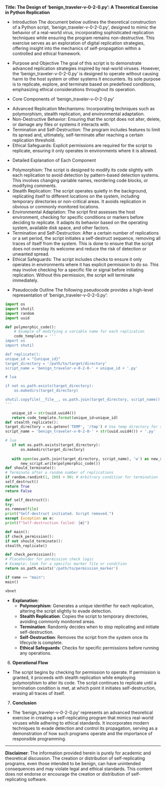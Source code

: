**Title: The Design of ‘benign_traveler-v-0-2-0.py’: A Theoretical Exercise in Python Replication**

- Introduction
The document below outlines the theoretical construction of a Python script, ‘benign_traveler-v-0-2-0.py’, designed to mimic the behavior of a real-world virus, incorporating sophisticated replication techniques while ensuring the program remains non-destructive. This exercise serves as an exploration of digital replication strategies, offering insight into the mechanics of self-propagation within a controlled and ethical framework.

- Purpose and Objective
The goal of this script is to demonstrate advanced replication strategies inspired by real-world viruses. However, the ‘benign_traveler-v-0-2-0.py’ is designed to operate without causing harm to the host system or other systems it encounters. Its sole purpose is to replicate, explore, and terminate based on predefined conditions, emphasizing ethical considerations throughout its operation.

- Core Components of ‘benign_traveler-v-0-2-0.py’
* Advanced Replication Mechanisms: Incorporating techniques such as polymorphism, stealth replication, and environmental adaptation.
* Non-Destructive Behavior: Ensuring that the script does not alter, delete, or damage any files or systems it interacts with.
* Termination and Self-Destruction: The program includes features to limit its spread and, ultimately, self-terminate after reaching a certain replication threshold.
* Ethical Safeguards: Explicit permissions are required for the script to replicate, ensuring it only operates in environments where it is allowed.

- Detailed Explanation of Each Component
* Polymorphism:
The script is designed to modify its code slightly with each replication to avoid detection by pattern-based detection systems. This involves changing variable names, reordering code blocks, or modifying comments.
* Stealth Replication:
The script operates quietly in the background, replicating itself to different locations on the system, including temporary directories or non-critical areas. It avoids replication in obvious or commonly monitored locations.
* Environmental Adaptation:
The script first assesses the host environment, checking for specific conditions or markers before deciding to replicate. It adapts its behavior based on the operating system, available disk space, and other factors.
* Termination and Self-Destruction:
After a certain number of replications or a set period, the script initiates a self-destruct sequence, removing all traces of itself from the system. This is done to ensure that the script does not overstay its welcome and reduce the risk of detection or unwanted spread.
* Ethical Safeguards:
The script includes checks to ensure it only operates in environments where it has explicit permission to do so. This may involve checking for a specific file or signal before initiating replication. Without this permission, the script will terminate immediately.

- Pseudocode Outline
The following pseudocode provides a high-level representation of ‘benign_traveler-v-0-2-0.py’:

```python
import os
import shutil
import random
import uuid

def polymorphic_code():
    # Example of modifying a variable name for each replication
    code_template = '''
import os
import shutil

def replicate():
unique_id = "{unique_id}"
target_directory = '/path/to/target/directory'
script_name = 'benign_traveler-v-0-2-0-' + unique_id + '.py'

# lua

if not os.path.exists(target_directory):
    os.makedirs(target_directory)

shutil.copyfile(__file__, os.path.join(target_directory, script_name))
'''

   unique_id = str(uuid.uuid4())
   return code_template.format(unique_id=unique_id)
def stealth_replicate():
target_directory = os.getenv('TEMP', '/tmp') # Use temp directory for stealth
script_name = 'benign_traveler-v-0-2-0-' + str(uuid.uuid4()) + '.py'

# lua
   if not os.path.exists(target_directory):
       os.makedirs(target_directory)
   
   with open(os.path.join(target_directory, script_name), 'w') as new_script:
       new_script.write(polymorphic_code())
def should_terminate():
# Terminate after a random number of replications
if random.randint(1, 100) > 90: # Arbitrary condition for termination
self_destruct()
return True
return False

def self_destruct():
try:
os.remove(file)
print("Self-destruct initiated. Script removed.")
except Exception as e:
print(f"Self-destruction failed: {e}")

def main():
if check_permission():
if not should_terminate():
stealth_replicate()

def check_permission():
# Placeholder for permission check logic
# Example: look for a specific marker file or condition
return os.path.exists('/path/to/permission_marker')

if name == "main":
main()

vbnet
```

- **Explanation**:
  - **Polymorphism**: Generates a unique identifier for each replication, altering the script slightly to evade detection.
  - **Stealth Replication**: Copies the script to temporary directories, avoiding commonly monitored areas.
  - **Termination**: Randomly decides when to stop replicating and initiate self-destruction.
  - **Self-Destruction**: Removes the script from the system once its lifecycle is complete.
  - **Ethical Safeguards**: Checks for specific permissions before running any operations.

6. **Operational Flow**
- The script begins by checking for permission to operate. If permission is granted, it proceeds with stealth replication while employing polymorphism to alter its code. The script continues to replicate until a termination condition is met, at which point it initiates self-destruction, erasing all traces of itself.

7. **Conclusion**
- The ‘benign_traveler-v-0-2-0.py’ represents an advanced theoretical exercise in creating a self-replicating program that mimics real-world viruses while adhering to ethical standards. It incorporates modern techniques to evade detection and control its propagation, serving as a demonstration of how such programs operate and the importance of responsible programming.

---

**Disclaimer**: The information provided herein is purely for academic and theoretical discussion. The creation or distribution of self-replicating programs, even those intended to be benign, can have unintended consequences and may violate legal and ethical standards. This content does not endorse or encourage the creation or distribution of self-replicating software.

